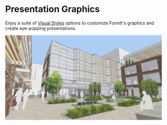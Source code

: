 # Presentation Graphics

Enjoy a suite of [Visual Styles](../tool-library/visual-styles.md) options to customize FormIt's graphics and create eye-popping presentations.

![](../.gitbook/assets/screen1.jpg)
